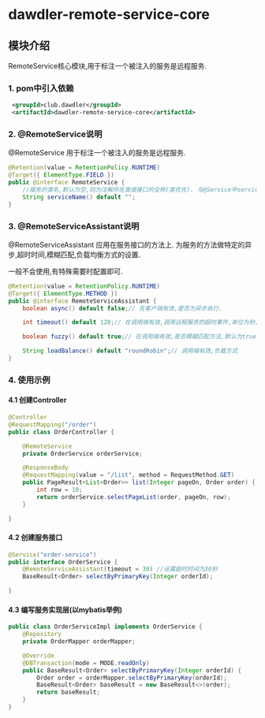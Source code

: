 # dawdler-remote-service-core

## 模块介绍

RemoteService核心模块,用于标注一个被注入的服务是远程服务.

### 1. pom中引入依赖

```xml
 <groupId>club.dawdler</groupId>
 <artifactId>dawdler-remote-service-core</artifactId>
```

### 2. @RemoteService说明

@RemoteService 用于标注一个被注入的服务是远程服务.

```java
@Retention(value = RetentionPolicy.RUNTIME)
@Target({ ElementType.FIELD })
public @interface RemoteService {
    //服务的类名,默认为空,则为注解所在类或接口的全称(类优先). 与@Service中serviceName对应
    String serviceName() default "";
}
```

### 3. @RemoteServiceAssistant说明

@RemoteServiceAssistant  应用在服务接口的方法上. 为服务的方法做特定的异步,超时时间,模糊匹配,负载均衡方式的设置.

一般不会使用,有特殊需要时配置即可.

```java
@Retention(value = RetentionPolicy.RUNTIME)
@Target({ ElementType.METHOD })
public @interface RemoteServiceAssistant {
    boolean async() default false;// 在客户端有效,是否为异步执行.

    int timeout() default 120;// 在调用端有效,调用远程服务的超时事件,单位为秒,默认120秒.

    boolean fuzzy() default true;// 在调用端有效,是否模糊匹配方法,默认为true,模糊匹配根据方法名与参数个数进行匹配,非模糊匹配会根据方法名与参数类型进行精确匹配.模糊匹配效率高,如果一个服务实现类中存在相同方法相同参数个数时需要设置此参数为true.

    String loadBalance() default "roundRobin";// 调用端有效,负载方式
}
```

### 4. 使用示例

#### 4.1 创建Controller

```java
@Controller
@RequestMapping("/order")
public class OrderController {

    @RemoteService
    private OrderService orderService;

    @ResponseBody
    @RequestMapping(value = "/list", method = RequestMethod.GET)
    public PageResult<List<Order>> list(Integer pageOn, Order order) {
        int row = 10;
        return orderService.selectPageList(order, pageOn, row);
    }

}
```

#### 4.2 创建服务接口

```java
@Service("order-service")
public interface OrderService {
    @RemoteServiceAssistant(timeout = 30) //设置超时时间为30秒
    BaseResult<Order> selectByPrimaryKey(Integer orderId);

}
```

#### 4.3 编写服务实现层(以mybatis举例)

```java
public class OrderServiceImpl implements OrderService {
    @Repository
    private OrderMapper orderMapper;

    @Override
    @DBTransaction(mode = MODE.readOnly)
    public BaseResult<Order> selectByPrimaryKey(Integer orderId) {
        Order order = orderMapper.selectByPrimaryKey(orderId);
        BaseResult<Order> baseResult = new BaseResult<>(order);
        return baseResult;
    }
}
```
